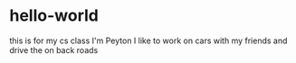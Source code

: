 # hello-world
this is for my cs class
I'm Peyton I like to work on cars with my friends and drive the on back roads 
